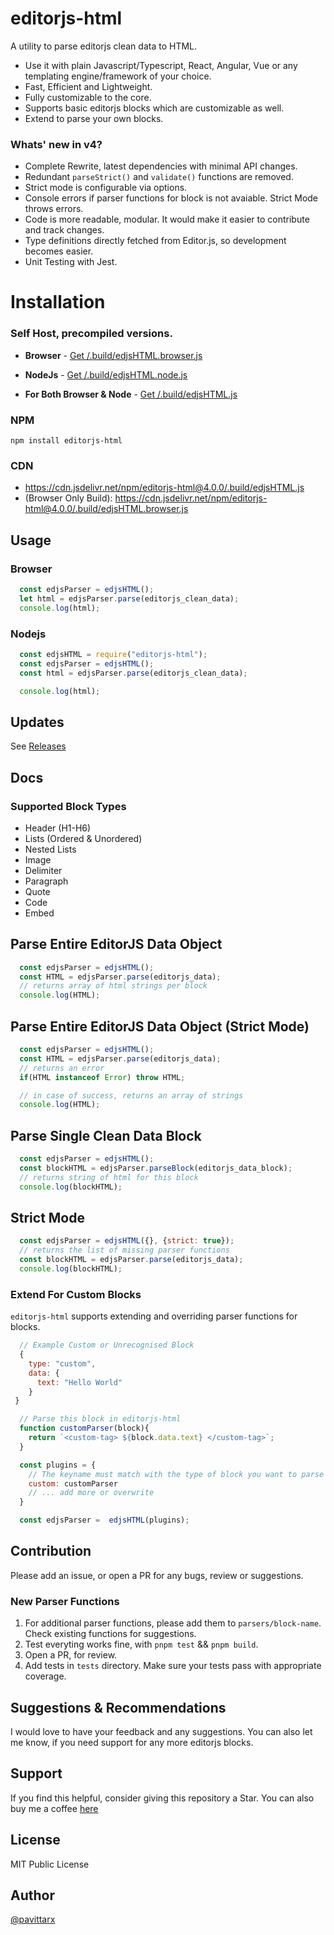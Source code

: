 # editorjs-html
A utility to parse editorjs clean data to HTML. 
  - Use it with plain Javascript/Typescript, React, Angular, Vue or any templating engine/framework of your choice.
  - Fast, Efficient and Lightweight. 
  - Fully customizable to the core. 
  - Supports basic editorjs blocks which are customizable as well.
  - Extend to parse your own blocks.

### Whats' new in v4?
  - Complete Rewrite, latest dependencies with minimal API changes.
  - Redundant `parseStrict()` and `validate()` functions are removed.
  - Strict mode is configurable via options. 
  - Console errors if parser functions for block is not avaiable. Strict Mode throws errors.
  - Code is more readable, modular. It would make it easier to contribute and track changes. 
  - Type definitions directly fetched from Editor.js, so development becomes easier.
  - Unit Testing with Jest. 

# Installation
### Self Host, precompiled versions.
* **Browser** - [Get /.build/edjsHTML.browser.js](./.build/edjsHTML.browser.js)

* **NodeJs** -  [Get /.build/edjsHTML.node.js](./.build/edjsHTML.node.js)

* **For Both Browser & Node** - [Get /.build/edjsHTML.js](./.build/edjsHTML.js)

### NPM 

```shell
npm install editorjs-html
```

### CDN
* https://cdn.jsdelivr.net/npm/editorjs-html@4.0.0/.build/edjsHTML.js
* (Browser Only Build): https://cdn.jsdelivr.net/npm/editorjs-html@4.0.0/.build/edjsHTML.browser.js

## Usage

### Browser
```js
  const edjsParser = edjsHTML();
  let html = edjsParser.parse(editorjs_clean_data);
  console.log(html);
```

### Nodejs

```js
  const edjsHTML = require("editorjs-html");
  const edjsParser = edjsHTML();
  const html = edjsParser.parse(editorjs_clean_data);

  console.log(html);
```

## Updates 

See [Releases](https://github.com/pavittarx/editorjs-html/releases)

## Docs

### Supported Block Types 
* Header (H1-H6)
* Lists (Ordered & Unordered)
* Nested Lists
* Image
* Delimiter 
* Paragraph
* Quote
* Code
* Embed

## Parse Entire EditorJS Data Object

```js
  const edjsParser = edjsHTML();
  const HTML = edjsParser.parse(editorjs_data);
  // returns array of html strings per block
  console.log(HTML);
```

## Parse Entire EditorJS Data Object (Strict Mode)

```js
  const edjsParser = edjsHTML();
  const HTML = edjsParser.parse(editorjs_data);
  // returns an error
  if(HTML instanceof Error) throw HTML;

  // in case of success, returns an array of strings
  console.log(HTML);
```

## Parse Single Clean Data Block

```js
  const edjsParser = edjsHTML();
  const blockHTML = edjsParser.parseBlock(editorjs_data_block);
  // returns string of html for this block
  console.log(blockHTML);
```
## Strict Mode

```js
  const edjsParser = edjsHTML({}, {strict: true});
  // returns the list of missing parser functions
  const blockHTML = edjsParser.parse(editorjs_data);
  console.log(blockHTML);
```

### Extend For Custom Blocks 
`editorjs-html` supports extending and overriding parser functions for blocks.

```js
  // Example Custom or Unrecognised Block
  {
    type: "custom",
    data: {
      text: "Hello World"
    }
 }

```

```js
  // Parse this block in editorjs-html
  function customParser(block){
    return `<custom-tag> ${block.data.text} </custom-tag>`;
  }

  const plugins = {
    // The keyname must match with the type of block you want to parse with this funcion
    custom: customParser
    // ... add more or overwrite
  }

  const edjsParser =  edjsHTML(plugins);
```

## Contribution 
Please add an issue, or open a PR for any bugs, review or suggestions. 

### New Parser Functions
1. For additional parser functions, please add them to `parsers/block-name`. Check existing functions for suggestions.
2. Test everyting works fine, with `pnpm test` && `pnpm build`. 
3. Open a PR, for review.
4. Add tests in `tests` directory. Make sure your tests pass with appropriate coverage.

## Suggestions & Recommendations
I would love to have your feedback and any suggestions. You can also let me know, if you need support for any more editorjs blocks. 

## Support 
If you find this helpful, consider giving this repository a Star. You can also buy me a coffee [here](https://www.buymeacoffee.com/pavittarx)

## License 
MIT Public License

## Author 
[@pavittarx](https://github.com/pavittarx)

